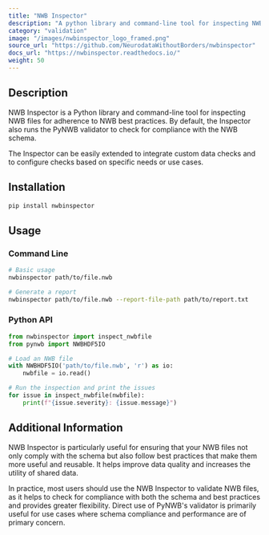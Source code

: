 ```yaml
---
title: "NWB Inspector"
description: "A python library and command-line tool for inspecting NWB files for adherence to NWB best practices"
category: "validation"
image: "/images/nwbinspector_logo_framed.png"
source_url: "https://github.com/NeurodataWithoutBorders/nwbinspector"
docs_url: "https://nwbinspector.readthedocs.io/"
weight: 50
---
```


## Description

NWB Inspector is a Python library and command-line tool for inspecting NWB files for adherence to NWB best practices. By default, the Inspector also runs the PyNWB validator to check for compliance with the NWB schema.

The Inspector can be easily extended to integrate custom data checks and to configure checks based on specific needs or use cases.

## Installation

```bash
pip install nwbinspector
```

## Usage

### Command Line

```bash
# Basic usage
nwbinspector path/to/file.nwb

# Generate a report
nwbinspector path/to/file.nwb --report-file-path path/to/report.txt
```

### Python API

```python
from nwbinspector import inspect_nwbfile
from pynwb import NWBHDF5IO

# Load an NWB file
with NWBHDF5IO('path/to/file.nwb', 'r') as io:
    nwbfile = io.read()

# Run the inspection and print the issues
for issue in inspect_nwbfile(nwbfile):
    print(f"{issue.severity}: {issue.message}")
```

## Additional Information

NWB Inspector is particularly useful for ensuring that your NWB files not only comply with the schema but also follow best practices that make them more useful and reusable. It helps improve data quality and increases the utility of shared data.

In practice, most users should use the NWB Inspector to validate NWB files, as it helps to check for compliance with both the schema and best practices and provides greater flexibility. Direct use of PyNWB's validator is primarily useful for use cases where schema compliance and performance are of primary concern.
